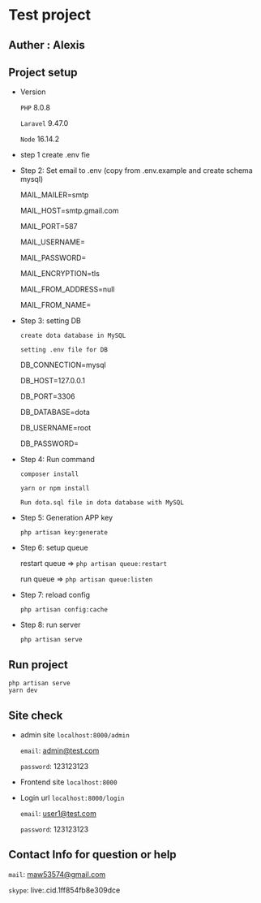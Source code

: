 # Test project 

## Auther : Alexis

## Project setup

+ Version

    `PHP` 8.0.8
  
    `Laravel` 9.47.0
  
     `Node` 16.14.2

+ step 1
create .env fie

+ Step 2: Set email to .env (copy from .env.example and create schema mysql)

  MAIL_MAILER=smtp

  MAIL_HOST=smtp.gmail.com

  MAIL_PORT=587

  MAIL_USERNAME=<your Email>

  MAIL_PASSWORD=<your email password>

  MAIL_ENCRYPTION=tls

  MAIL_FROM_ADDRESS=null

  MAIL_FROM_NAME=<display name>

+  Step 3: setting DB 

    `create dota database in MySQL`

    `setting .env file for DB`

    DB_CONNECTION=mysql

    DB_HOST=127.0.0.1

    DB_PORT=3306

    DB_DATABASE=dota

    DB_USERNAME=root

    DB_PASSWORD=


+ Step 4:
    Run command
    ```
    composer install
    ```
    ```
    yarn or npm install
    ```
    ```
    Run dota.sql file in dota database with MySQL
    ```
+ Step 5: Generation APP key

    `php artisan key:generate`

+ Step 6: setup queue

    restart queue => `php artisan queue:restart`

    run queue => `php artisan queue:listen`


+ Step 7: reload config

    `php artisan config:cache`

+ Step 8: run server

    `php artisan serve`

## Run project

    php artisan serve
    yarn dev

## Site check
+ admin site   `localhost:8000/admin`

   `email`: admin@test.com

   `password`: 123123123
+ Frontend site   `localhost:8000`
+ Login url     `localhost:8000/login`

    `email`: user1@test.com

   `password`: 123123123



## Contact Info for question or help 
  
  `mail`: maw53574@gmail.com

  `skype`: live:.cid.1ff854fb8e309dce

